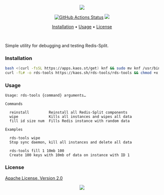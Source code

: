 <p align="center"><a href="#readme"><img src="https://gh.kaos.st/rds-tools.svg"/></a></p>

<p align="center">
  <a href="https://github.com/essentialkaos/rds-tools/actions"><img src="https://github.com/essentialkaos/rds-tools/workflows/CI/badge.svg" alt="GitHub Actions Status" /></a>
  <a href="#license"><img src="https://gh.kaos.st/apache2.svg"></a>
</p>

<p align="center"><a href="#installation">Installation</a> • <a href="#usage">Usage</a> • <a href="#license">License</a></p>

<br/>

Simple utility for debugging and testing Redis-Split.

### Installation

```bash
bash <(curl -fsSL https://apps.kaos.st/get) knf && sudo mv knf /usr/bin/
curl -fL# -o rds-tools https://kaos.sh/rds-tools/rds-tools && chmod +x rds-tools && sudo mv rds-tools /usr/bin/
```

### Usage

```
Usage: rds-tools {command} arguments…

Commands

  reinstall         Reinstall all Redis-Split components
  wipe              Kills all instances and wipes all data
  fill id size num  Fills Redis instance with random data

Examples

  rds-tools wipe
  Stop sync daemon, kill all instances and delete all data

  rds-tools fill 1 10mb 100
  Create 100 keys with 10mb of data on instance with ID 1
```

### License

[Apache License, Version 2.0](https://www.apache.org/licenses/LICENSE-2.0)

<p align="center"><a href="https://essentialkaos.com"><img src="https://gh.kaos.st/ekgh.svg"/></a></p>
